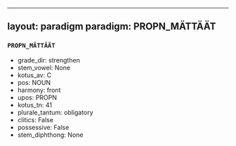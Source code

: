
---
layout: paradigm
paradigm: PROPN_MÄTTÄÄT
---
### ` PROPN_MÄTTÄÄT `


* grade_dir: strengthen
* stem_vowel: None
* kotus_av: C
* pos: NOUN
* harmony: front
* upos: PROPN
* kotus_tn: 41
* plurale_tantum: obligatory
* clitics: False
* possessive: False
* stem_diphthong: None
